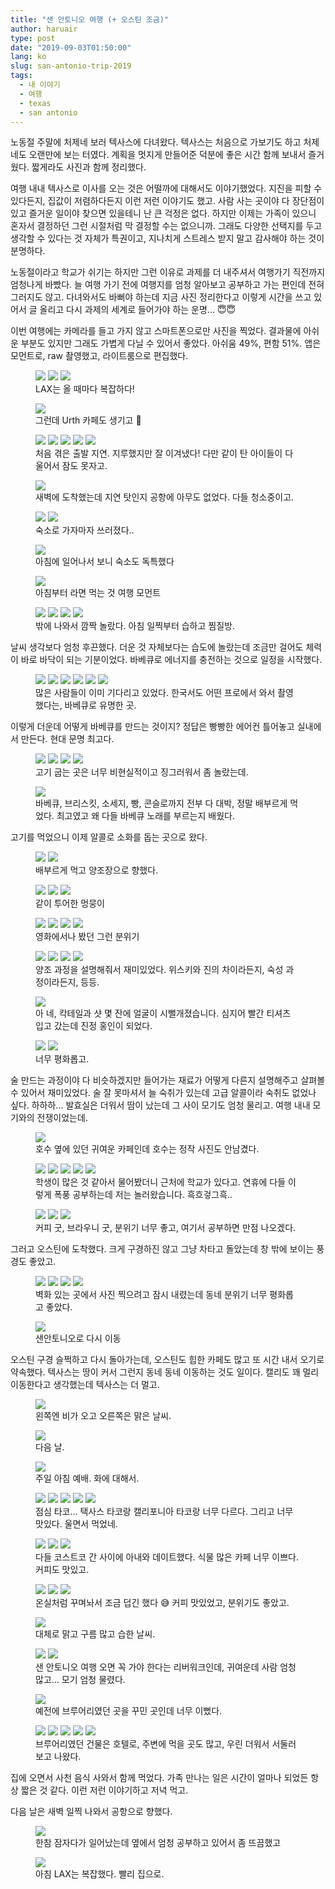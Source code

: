 ```yaml
---
title: "샌 안토니오 여행 (+ 오스틴 조금)"
author: haruair
type: post
date: "2019-09-03T01:50:00"
lang: ko
slug: san-antonio-trip-2019
tags:
  - 내 이야기
  - 여행
  - texas
  - san antonio
---
```


노동절 주말에 처제네 보러 텍사스에 다녀왔다. 텍사스는 처음으로 가보기도 하고 처제네도 오랜만에 보는 터였다. 계획을 멋지게 만들어준 덕분에 좋은 시간 함께 보내서 즐거웠다. 짧게라도 사진과 함께 정리했다.

여행 내내 텍사스로 이사를 오는 것은 어떨까에 대해서도 이야기했었다. 지진을 피할 수 있다든지, 집값이 저렴하다든지 이런 저런 이야기도 했고. 사람 사는 곳이야 다 장단점이 있고 즐거운 일이야 찾으면 있을테니 난 큰 걱정은 없다. 하지만 이제는 가족이 있으니 혼자서 결정하던 그런 시절처럼 막 결정할 수는 없으니까. 그래도 다양한 선택지를 두고 생각할 수 있다는 것 자체가 특권이고, 지나치게 스트레스 받지 말고 감사해야 하는 것이 분명하다.

노동절이라고 학교가 쉬기는 하지만 그런 이유로 과제를 더 내주셔서 여행가기 직전까지 엄청나게 바빴다. 늘 여행 가기 전에 여행지를 엄청 알아보고 공부하고 가는 편인데 전혀 그러지도 않고. 다녀와서도 바뻐야 하는데 지금 사진 정리한다고 이렇게 시간을 쓰고 있어서 글 올리고 다시 과제의 세계로 들어가야 하는 운명... 😇😇

이번 여행에는 카메라를 들고 가지 않고 스마트폰으로만 사진을 찍었다. 결과물에 아쉬운 부분도 있지만 그래도 가볍게 다닐 수 있어서 좋았다. 아쉬움 49%, 편함 51%. 앱은 모먼트로, raw 촬영했고, 라이트룸으로 편집했다.

<figure class="wide">

<img src="https://live.staticflickr.com/65535/48672674882_dc0054a1e5_h.jpg" loading="lazy" />

<img src="https://live.staticflickr.com/65535/48672679487_40997f11fa_h.jpg" loading="lazy" />

<img src="https://live.staticflickr.com/65535/48672151958_735ec3525f_h.jpg" loading="lazy" />

<figcaption>LAX는 올 때마다 복잡하다!</figcaption>
</figure>

<figure class="wide">

<img src="https://live.staticflickr.com/65535/48672155598_73ed7035cd_h.jpg" loading="lazy" />

<figcaption>그런데 Urth 카페도 생기고 🥰</figcaption>
</figure>

<figure class="wide">

<img src="https://live.staticflickr.com/65535/48672505936_3c2cf1bbec_h.jpg" loading="lazy" />

<img src="https://live.staticflickr.com/65535/48672679802_a9aac633c1_h.jpg" loading="lazy" />

<img src="https://live.staticflickr.com/65535/48672170723_6f2c5f1395_h.jpg" loading="lazy" />

<img src="https://live.staticflickr.com/65535/48672500351_32f1db079f_h.jpg" loading="lazy" />

<img src="https://live.staticflickr.com/65535/48672154223_eebd48abcb_h.jpg" loading="lazy" />

<figcaption>처음 겪은 출발 지연. 지루했지만 잘 이겨냈다! 다만 같이 탄 아이들이 다 울어서 잠도 못자고.</figcaption>
</figure>


<figure class="wide">

<img src="https://live.staticflickr.com/65535/48672497206_2cfd829747_h.jpg" loading="lazy" />

<figcaption>새벽에 도착했는데 지연 탓인지 공항에 아무도 없었다. 다들 청소중이고.</figcaption>
</figure>

<figure class="wide">

<img src="https://live.staticflickr.com/65535/48672162458_5f48a08534_h.jpg" loading="lazy" />

<img src="https://live.staticflickr.com/65535/48672497951_f1f80ac438_h.jpg" loading="lazy" />

<figcaption>숙소로 가자마자 쓰러졌다..</figcaption>
</figure>

<figure class="wide">

<img src="https://live.staticflickr.com/65535/48672169798_af0b7b7b25_h.jpg" loading="lazy" />

<figcaption>아침에 일어나서 보니 숙소도 독특했다</figcaption>
</figure>


<figure class="wide">

<img src="https://live.staticflickr.com/65535/48672496311_d2690778d9_h.jpg" loading="lazy" />

<figcaption>아침부터 라면 먹는 것 여행 모먼트</figcaption>
</figure>

<figure class="wide">

<img src="https://live.staticflickr.com/65535/48672670527_192f9bb4a7_h.jpg" loading="lazy" />

<img src="https://live.staticflickr.com/65535/48672168953_94b3d8a643_h.jpg" loading="lazy" />

<img src="https://live.staticflickr.com/65535/48672164883_d7007c5007_h.jpg" loading="lazy" />

<img src="https://live.staticflickr.com/65535/48672501031_9faff8ddc3_h.jpg" loading="lazy" />

<figcaption>밖에 나와서 깜짝 놀랐다. 아침 일찍부터 습하고 찜질방.</figcaption>
</figure>

날씨 생각보다 엄청 후끈했다. 더운 것 자체보다는 습도에 놀랐는데 조금만 걸어도 체력이 바로 바닥이 되는 기분이었다. 바베큐로 에너지를 충전하는 것으로 일정을 시작했다.

<figure class="wide">

<img src="https://live.staticflickr.com/65535/48672153328_a92ae0e926_h.jpg" loading="lazy" />

<img src="https://live.staticflickr.com/65535/48672496691_eeda7ec2d4_h.jpg" loading="lazy" />

<img src="https://live.staticflickr.com/65535/48672672807_7363b6fab6_h.jpg" loading="lazy" />

<img src="https://live.staticflickr.com/65535/48672162293_244a6d37fd_h.jpg" loading="lazy" />

<img src="https://live.staticflickr.com/65535/48672681827_28aa177572_h.jpg" loading="lazy" />

<img src="https://live.staticflickr.com/65535/48672492151_22a3c528e5_h.jpg" loading="lazy" />

<figcaption>많은 사람들이 이미 기다리고 있었다. 한국서도 어떤 프로에서 와서 촬영했다는, 바베큐로 유명한 곳.</figcaption>
</figure>

이렇게 더운데 어떻게 바베큐를 만드는 것이지? 정답은 빵빵한 에어컨 틀어놓고 실내에서 만든다. 현대 문명 최고다.

<figure class="wide">

<img src="https://live.staticflickr.com/65535/48672681137_5f21c4926f_h.jpg" loading="lazy" />

<img src="https://live.staticflickr.com/65535/48672670827_7d7c189ccb_h.jpg" loading="lazy" />

<img src="https://live.staticflickr.com/65535/48672666727_c2088ae07b_h.jpg" loading="lazy" />

<img src="https://live.staticflickr.com/65535/48672159603_beb74d87aa_h.jpg" loading="lazy" />

<figcaption>고기 굽는 곳은 너무 비현실적이고 징그러워서 좀 놀랐는데.</figcaption>
</figure>

<figure class="wide">

<img src="https://live.staticflickr.com/65535/48672157163_7c30de0454_h.jpg" loading="lazy" />

<figcaption>바베큐, 브리스킷, 소세지, 빵, 콘슬로까지 전부 다 대박, 정말 배부르게 먹었다. 최고였고 왜 다들 바베큐 노래를 부르는지 배웠다.</figcaption>
</figure>

고기를 먹었으니 이제 알콜로 소화를 돕는 곳으로 왔다.

<figure class="wide">

<img src="https://live.staticflickr.com/65535/48672504071_91ffa335e7_h.jpg" loading="lazy" />

<img src="https://live.staticflickr.com/65535/48672673002_fd79775d6d_h.jpg" loading="lazy" />

<figcaption>배부르게 먹고 양조장으로 향했다. </figcaption>
</figure>

<figure class="wide">

<img src="https://live.staticflickr.com/65535/48672666022_915ca4e7a4_h.jpg" loading="lazy" />

<img src="https://live.staticflickr.com/65535/48672494221_da5e3f048b_h.jpg" loading="lazy" />

<img src="https://live.staticflickr.com/65535/48672156003_ab44053869_h.jpg" loading="lazy" />

<figcaption>같이 투어한 멍뭉이</figcaption>
</figure>

<figure class="wide">

<img src="https://live.staticflickr.com/65535/48672507241_102daefa6a_h.jpg" loading="lazy" />

<img src="https://live.staticflickr.com/65535/48672160118_67c14a4773_h.jpg" loading="lazy" />

<img src="https://live.staticflickr.com/65535/48672168768_aaf5c88fcd_h.jpg" loading="lazy" />

<img src="https://live.staticflickr.com/65535/48672500541_4f28d45461_h.jpg" loading="lazy" />

<figcaption>영화에서나 봤던 그런 분위기</figcaption>
</figure>

<figure class="wide">

<img src="https://live.staticflickr.com/65535/48672166233_3cf833ba62_h.jpg" loading="lazy" />

<img src="https://live.staticflickr.com/65535/48672674762_c0d3a45136_h.jpg" loading="lazy" />

<img src="https://live.staticflickr.com/65535/48672502206_572e618421_h.jpg" loading="lazy" />

<img src="https://live.staticflickr.com/65535/48672676802_cc5bb26b9d_h.jpg" loading="lazy" />

<figcaption>양조 과정을 설명해줘서 재미있었다. 위스키와 진의 차이라든지, 숙성 과정이라든지, 등등.</figcaption>
</figure>

<figure class="wide">

<img src="https://live.staticflickr.com/65535/48672166813_d966a49b93_h.jpg" loading="lazy" />

<figcaption>아 네, 칵테일과 샷 몇 잔에 얼굴이 시뻘개졌습니다. 심지어 빨간 티셔츠 입고 갔는데 진정 홍인이 되었다.</figcaption>
</figure>

<figure class="wide">

<img src="https://live.staticflickr.com/65535/48672169133_067641f67f_h.jpg" loading="lazy" />

<img src="https://live.staticflickr.com/65535/48672503026_d78b8b1123_h.jpg" loading="lazy" />

<figcaption>너무 평화롭고.</figcaption>
</figure>

술 만드는 과정이야 다 비슷하겠지만 들어가는 재료가 어떻게 다른지 설명해주고 살펴볼 수 있어서 재미있었다. 술 잘 못마셔서 늘 숙취가 있는데 고급 알콜이라 숙취도 없었나 싶다. 하하하... 발효실은 더워서 땀이 났는데 그 사이 모기도 엄청 물리고. 여행 내내 모기와의 전쟁이었는데.

<figure class="wide">

<img src="https://live.staticflickr.com/65535/48672496041_f7b0db23e2_h.jpg" loading="lazy" />

<figcaption>호수 옆에 있던 귀여운 카페인데 호수는 정작 사진도 안남겼다.</figcaption>
</figure>

<figure class="wide">

<img src="https://live.staticflickr.com/65535/48672677232_f347b12c83_h.jpg" loading="lazy" />

<img src="https://live.staticflickr.com/65535/48672500171_d244986e0f_h.jpg" loading="lazy" />

<img src="https://live.staticflickr.com/65535/48672673942_122875c115_h.jpg" loading="lazy" />

<img src="https://live.staticflickr.com/65535/48672674612_247d8d34b2_h.jpg" loading="lazy" />

<img src="https://live.staticflickr.com/65535/48672163503_e0357b0c58_h.jpg" loading="lazy" />

<figcaption>학생이 많은 것 같아서 물어봤더니 근처에 학교가 있다고. 연휴에 다들 이렇게 폭풍 공부하는데 저는 놀러왔습니다. 흑흐겋그흑..</figcaption>
</figure>

<figure class="wide">

<img src="https://live.staticflickr.com/65535/48672152833_ebca207177_h.jpg" loading="lazy" />

<img src="https://live.staticflickr.com/65535/48672665127_ffb35e7e40_h.jpg" loading="lazy" />

<img src="https://live.staticflickr.com/65535/48672167773_9af8db3790_h.jpg" loading="lazy" />

<figcaption>커피 굿, 브라우니 굿, 분위기 너무 좋고, 여기서 공부하면 만점 나오겠다.</figcaption>
</figure>

그러고 오스틴에 도착했다. 크게 구경하진 않고 그냥 차타고 돌았는데 창 밖에 보이는 풍경도 좋았고.

<figure class="wide">

<img src="https://live.staticflickr.com/65535/48672155388_a3803db5c7_h.jpg" loading="lazy" />

<img src="https://live.staticflickr.com/65535/48672156593_5f28df1563_h.jpg" loading="lazy" />

<img src="https://live.staticflickr.com/65535/48672671162_2dfe9541ba_h.jpg" loading="lazy" />

<img src="https://live.staticflickr.com/65535/48672163898_77e0baecfc_h.jpg" loading="lazy" />

<figcaption>벽화 있는 곳에서 사진 찍으려고 잠시 내렸는데 동네 분위기 너무 평화롭고 좋았다.</figcaption>
</figure>


<figure class="wide">

<img src="https://live.staticflickr.com/65535/48672164713_6919f11a5b_h.jpg" loading="lazy" />

<figcaption>샌안토니오로 다시 이동</figcaption>
</figure>

오스틴 구경 슬쩍하고 다시 돌아가는데, 오스틴도 힙한 카페도 많고 또 시간 내서 오기로 약속했다. 텍사스는 땅이 커서 그런지 동네 동네 이동하는 것도 일이다. 캘리도 꽤 멀리 이동한다고 생각했는데 텍사스는 더 멀고.

<figure class="wide">

<img src="https://live.staticflickr.com/65535/48672153513_9b25f2ac48_h.jpg" loading="lazy" />

<figcaption>왼쪽엔 비가 오고 오른쪽은 맑은 날씨.</figcaption>
</figure>

<figure class="wide">

<img src="https://live.staticflickr.com/65535/48672677657_0307fd91a4_h.jpg" loading="lazy" />

<figcaption>다음 날.</figcaption>
</figure>

<figure class="wide">

<img src="https://live.staticflickr.com/65535/48672170353_263a492ea6_h.jpg" loading="lazy" />

<figcaption>주일 아침 예배. 화에 대해서.</figcaption>
</figure>


<figure class="wide">

<img src="https://live.staticflickr.com/65535/48672165248_330bd92a5f_h.jpg" loading="lazy" />

<img src="https://live.staticflickr.com/65535/48672499971_ab2ae8cde5_h.jpg" loading="lazy" />

<img src="https://live.staticflickr.com/65535/48672678167_06172a68bb_h.jpg" loading="lazy" />

<img src="https://live.staticflickr.com/65535/48672670437_b8c5587173_h.jpg" loading="lazy" />

<img src="https://live.staticflickr.com/65535/48672675982_071b406427_h.jpg" loading="lazy" />


<figcaption>점심 타코... 택사스 타코랑 캘리포니아 타코랑 너무 다르다. 그리고 너무 맛있다. 울면서 먹었네.</figcaption>
</figure>

<figure class="wide">

<img src="https://live.staticflickr.com/65535/48672170233_6ef3b0bd46_h.jpg" loading="lazy" />

<img src="https://live.staticflickr.com/65535/48672155023_bceff224a1_h.jpg" loading="lazy" />

<img src="https://live.staticflickr.com/65535/48672497696_fb00ca938d_h.jpg" loading="lazy" />

<figcaption>다들 코스트코 간 사이에 아내와 데이트했다. 식물 많은 카페 너무 이쁘다. 커피도 맛있고.</figcaption>
</figure>

<figure class="wide">

<img src="https://live.staticflickr.com/65535/48672490556_5b17038586_h.jpg" loading="lazy" />

<img src="https://live.staticflickr.com/65535/48672166038_b7e9c8f142_h.jpg" loading="lazy" />

<img src="https://live.staticflickr.com/65535/48672498391_daedfe2ff3_h.jpg" loading="lazy" />

<figcaption>온실처럼 꾸며놔서 조금 덥긴 했다 😅 커피 맛있었고, 분위기도 좋았고.</figcaption>
</figure>

<figure class="wide">

<img src="https://live.staticflickr.com/65535/48672166588_fdd72c2082_h.jpg" loading="lazy" />

<figcaption>대체로 맑고 구름 많고 습한 날씨.</figcaption>
</figure>

<figure class="wide">

<img src="https://live.staticflickr.com/65535/48672158048_481b022304_h.jpg" loading="lazy" />

<img src="https://live.staticflickr.com/65535/48672664462_95fa661b13_h.jpg" loading="lazy" />

<figcaption>샌 안토니오 여행 오면 꼭 가야 한다는 리버워크인데, 귀여운데 사람 엄청 많고... 모기 엄청 물렸다.</figcaption>
</figure>


<figure class="wide">

<img src="https://live.staticflickr.com/65535/48672675842_0818448e3c_h.jpg" loading="lazy" />

<figcaption>예전에 브루어리였던 곳을 꾸민 곳인데 너무 이뻤다.</figcaption>
</figure>

<figure class="wide">

<img src="https://live.staticflickr.com/65535/48672492751_969ae4d4bd_h.jpg" loading="lazy" />

<img src="https://live.staticflickr.com/65535/48672156293_efcce4e9ef_h.jpg" loading="lazy" />

<img src="https://live.staticflickr.com/65535/48672672402_1b411b9c40_h.jpg" loading="lazy" />

<img src="https://live.staticflickr.com/65535/48672506281_700dbc3797_h.jpg" loading="lazy" />

<img src="https://live.staticflickr.com/65535/48672506991_ecf8470fc6_h.jpg" loading="lazy" />

<figcaption>브루어리였던 건물은 호텔로, 주변에 먹을 곳도 많고, 우린 더워서 서둘러 보고 나왔다.</figcaption>
</figure>

집에 오면서 사천 음식 사와서 함께 먹었다. 가족 만나는 일은 시간이 얼마나 되었든 항상 짧은 것 같다. 이런 저런 이야기하고 저녁 먹고.

다음 날은 새벽 일찍 나와서 공항으로 향했다.

<figure class="wide">

<img src="https://live.staticflickr.com/65535/48672668832_8d7b0e1b71_h.jpg" loading="lazy" />

<figcaption>한참 잠자다가 일어났는데 옆에서 엄청 공부하고 있어서 좀 뜨끔했고</figcaption>
</figure>

<figure class="wide">

<img src="https://live.staticflickr.com/65535/48672664762_7e18166a85_h.jpg" loading="lazy" />

<figcaption>아침 LAX는 복잡했다. 빨리 집으로.</figcaption>
</figure>
